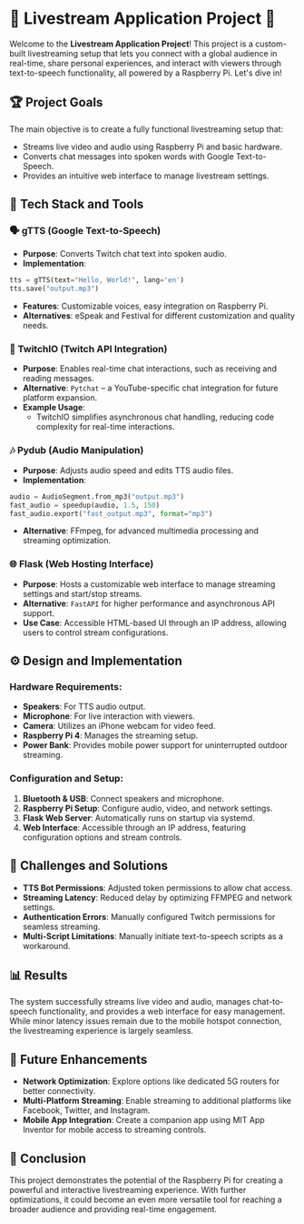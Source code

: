 # 🎥 **Livestream Application Project** 🎥

Welcome to the **Livestream Application Project**! This project is a custom-built livestreaming setup that lets you connect with a global audience in real-time, share personal experiences, and interact with viewers through text-to-speech functionality, all powered by a Raspberry Pi. Let's dive in!

## 🏆 **Project Goals**

The main objective is to create a fully functional livestreaming setup that:
* Streams live video and audio using Raspberry Pi and basic hardware.
* Converts chat messages into spoken words with Google Text-to-Speech.
* Provides an intuitive web interface to manage livestream settings.

## 🧰 **Tech Stack and Tools**

### 🗣️ gTTS (Google Text-to-Speech)
* **Purpose**: Converts Twitch chat text into spoken audio.
* **Implementation**:

```python
tts = gTTS(text="Hello, World!", lang='en')
tts.save("output.mp3")
```

* **Features**: Customizable voices, easy integration on Raspberry Pi.
* **Alternatives**: eSpeak and Festival for different customization and quality needs.

### 💬 TwitchIO (Twitch API Integration)
* **Purpose**: Enables real-time chat interactions, such as receiving and reading messages.
* **Alternative**: `Pytchat` – a YouTube-specific chat integration for future platform expansion.
* **Example Usage**:
   * TwitchIO simplifies asynchronous chat handling, reducing code complexity for real-time interactions.

### 🎶 Pydub (Audio Manipulation)
* **Purpose**: Adjusts audio speed and edits TTS audio files.
* **Implementation**:

```python
audio = AudioSegment.from_mp3("output.mp3")
fast_audio = speedup(audio, 1.5, 150)
fast_audio.export("fast_output.mp3", format="mp3")
```

* **Alternative**: FFmpeg, for advanced multimedia processing and streaming optimization.

### 🌐 Flask (Web Hosting Interface)
* **Purpose**: Hosts a customizable web interface to manage streaming settings and start/stop streams.
* **Alternative**: `FastAPI` for higher performance and asynchronous API support.
* **Use Case**: Accessible HTML-based UI through an IP address, allowing users to control stream configurations.

## ⚙️ **Design and Implementation**

### **Hardware Requirements**:
* **Speakers**: For TTS audio output.
* **Microphone**: For live interaction with viewers.
* **Camera**: Utilizes an iPhone webcam for video feed.
* **Raspberry Pi 4**: Manages the streaming setup.
* **Power Bank**: Provides mobile power support for uninterrupted outdoor streaming.

### **Configuration and Setup**:
1. **Bluetooth & USB**: Connect speakers and microphone.
2. **Raspberry Pi Setup**: Configure audio, video, and network settings.
3. **Flask Web Server**: Automatically runs on startup via systemd.
4. **Web Interface**: Accessible through an IP address, featuring configuration options and stream controls.

## 🚧 **Challenges and Solutions**

* **TTS Bot Permissions**: Adjusted token permissions to allow chat access.
* **Streaming Latency**: Reduced delay by optimizing FFMPEG and network settings.
* **Authentication Errors**: Manually configured Twitch permissions for seamless streaming.
* **Multi-Script Limitations**: Manually initiate text-to-speech scripts as a workaround.

## 📊 **Results**

The system successfully streams live video and audio, manages chat-to-speech functionality, and provides a web interface for easy management. While minor latency issues remain due to the mobile hotspot connection, the livestreaming experience is largely seamless.

## 🚀 **Future Enhancements**

* **Network Optimization**: Explore options like dedicated 5G routers for better connectivity.
* **Multi-Platform Streaming**: Enable streaming to additional platforms like Facebook, Twitter, and Instagram.
* **Mobile App Integration**: Create a companion app using MIT App Inventor for mobile access to streaming controls.

## 📌 **Conclusion**

This project demonstrates the potential of the Raspberry Pi for creating a powerful and interactive livestreaming experience. With further optimizations, it could become an even more versatile tool for reaching a broader audience and providing real-time engagement.

